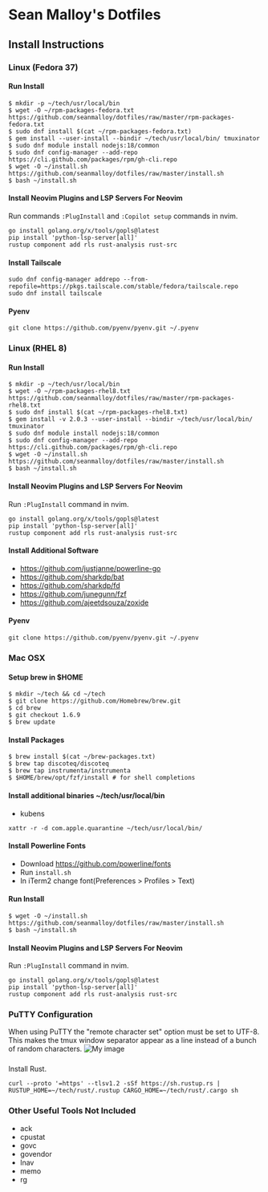 # Sean Malloy's Dotfiles

## Install Instructions
### Linux (Fedora 37)
#### Run Install
```
$ mkdir -p ~/tech/usr/local/bin
$ wget -O ~/rpm-packages-fedora.txt https://github.com/seanmalloy/dotfiles/raw/master/rpm-packages-fedora.txt
$ sudo dnf install $(cat ~/rpm-packages-fedora.txt)
$ gem install --user-install --bindir ~/tech/usr/local/bin/ tmuxinator
$ sudo dnf module install nodejs:18/common
$ sudo dnf config-manager --add-repo https://cli.github.com/packages/rpm/gh-cli.repo
$ wget -O ~/install.sh https://github.com/seanmalloy/dotfiles/raw/master/install.sh
$ bash ~/install.sh
```

#### Install Neovim Plugins and LSP Servers For Neovim
Run commands `:PlugInstall` and `:Copilot setup` commands in nvim.
```
go install golang.org/x/tools/gopls@latest
pip install 'python-lsp-server[all]'
rustup component add rls rust-analysis rust-src
```

#### Install Tailscale
```
sudo dnf config-manager addrepo --from-repofile=https://pkgs.tailscale.com/stable/fedora/tailscale.repo
sudo dnf install tailscale
```

#### Pyenv
```
git clone https://github.com/pyenv/pyenv.git ~/.pyenv
```

### Linux (RHEL 8)
#### Run Install
```
$ mkdir -p ~/tech/usr/local/bin
$ wget -O ~/rpm-packages-rhel8.txt https://github.com/seanmalloy/dotfiles/raw/master/rpm-packages-rhel8.txt
$ sudo dnf install $(cat ~/rpm-packages-rhel8.txt)
$ gem install -v 2.0.3 --user-install --bindir ~/tech/usr/local/bin/ tmuxinator
$ sudo dnf module install nodejs:18/common
$ sudo dnf config-manager --add-repo https://cli.github.com/packages/rpm/gh-cli.repo
$ wget -O ~/install.sh https://github.com/seanmalloy/dotfiles/raw/master/install.sh
$ bash ~/install.sh
```

#### Install Neovim Plugins and LSP Servers For Neovim
Run `:PlugInstall` command in nvim.
```
go install golang.org/x/tools/gopls@latest
pip install 'python-lsp-server[all]'
rustup component add rls rust-analysis rust-src
```

#### Install Additional Software
* https://github.com/justjanne/powerline-go
* https://github.com/sharkdp/bat
* https://github.com/sharkdp/fd
* https://github.com/junegunn/fzf
* https://github.com/ajeetdsouza/zoxide

#### Pyenv
```
git clone https://github.com/pyenv/pyenv.git ~/.pyenv
```
### Mac OSX
#### Setup brew in $HOME
```
$ mkdir ~/tech && cd ~/tech
$ git clone https://github.com/Homebrew/brew.git
$ cd brew
$ git checkout 1.6.9
$ brew update
```

#### Install Packages
```
$ brew install $(cat ~/brew-packages.txt)
$ brew tap discoteq/discoteq
$ brew tap instrumenta/instrumenta
$ $HOME/brew/opt/fzf/install # for shell completions
```
#### Install additional binaries ~/tech/usr/local/bin
* kubens

```
xattr -r -d com.apple.quarantine ~/tech/usr/local/bin/
```

#### Install Powerline Fonts
* Download https://github.com/powerline/fonts
* Run `install.sh`
* In iTerm2 change font(Preferences > Profiles > Text)

#### Run Install
```
$ wget -O ~/install.sh https://github.com/seanmalloy/dotfiles/raw/master/install.sh
$ bash ~/install.sh
```

#### Install Neovim Plugins and LSP Servers For Neovim
Run `:PlugInstall` command in nvim.
```
go install golang.org/x/tools/gopls@latest
pip install 'python-lsp-server[all]'
rustup component add rls rust-analysis rust-src
```

### PuTTY Configuration
When using PuTTY the "remote character set" option must be set to UTF-8. This makes the tmux window separator appear as a line instead of a bunch of random characters. 
![My image](http://seanmalloy.github.io/dotfiles/putty_config.png)

###
Install Rust.
```
curl --proto '=https' --tlsv1.2 -sSf https://sh.rustup.rs | RUSTUP_HOME=~/tech/rust/.rustup CARGO_HOME=~/tech/rust/.cargo sh
```

### Other Useful Tools Not Included
* ack
* cpustat
* govc
* govendor
* lnav
* memo
* rg
